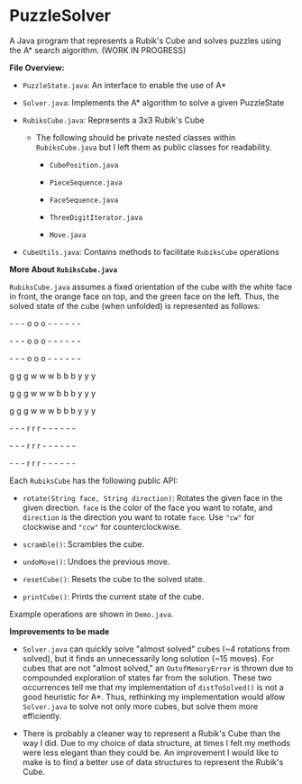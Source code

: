 # PuzzleSolver
A Java program that represents a Rubik's Cube and solves puzzles using the A* search algorithm. (WORK IN PROGRESS)

**File Overview:**

- ```PuzzleState.java```: An interface to enable the use of A*

- ```Solver.java```: Implements the A* algorithm to solve a given PuzzleState

- ```RubiksCube.java```: Represents a 3x3 Rubik's Cube

  - The following should be private nested classes within ```RubiksCube.java``` but I left them as public classes for readability.
  
    - ```CubePosition.java```
    
    - ```PieceSequence.java```
    
    - ```FaceSequence.java```
    
    - ```ThreeDigitIterator.java```
    
    - ```Move.java```
    
- ```CubeUtils.java```: Contains methods to facilitate ```RubiksCube``` operations

**More About ```RubiksCube.java```**

```RubiksCube.java``` assumes a fixed orientation of the cube with the white face in front, the orange face on top, and the green face on the left.
Thus, the solved state of the cube (when unfolded) is represented as follows:

\- - - o o o - - - - - -

\- - - o o o - - - - - -

\- - - o o o - - - - - -

g g g w w w b b b y y y

g g g w w w b b b y y y

g g g w w w b b b y y y

\- - - r r r - - - - - -

\- - - r r r - - - - - -

\- - - r r r - - - - - - 

Each ```RubiksCube``` has the following public API:

- ```rotate(String face, String direction)```: Rotates the given face in the given direction. ```face``` is the color of the face you want to rotate, and ```direction``` is the direction you want to rotate ```face```. Use ```"cw"``` for clockwise and ```"ccw"``` for counterclockwise.

- ```scramble()```: Scrambles the cube.

- ```undoMove()```: Undoes the previous move.

- ```resetCube()```: Resets the cube to the solved state.

- ```printCube()```: Prints the current state of the cube.

Example operations are shown in ```Demo.java```.

**Improvements to be made**

- ```Solver.java``` can quickly solve "almost solved" cubes (~4 rotations from solved), but it finds an unnecessarily long solution (~15 moves). For cubes that are not "almost solved," an ```OutofMemoryError``` is thrown due to compounded exploration of states far from the solution. These two occurrences tell me that my implementation of ```distToSolved()``` is not a good heuristic for A*. Thus, rethinking my implementation would allow ```Solver.java``` to solve not only more cubes, but solve them more efficiently.

- There is probably a cleaner way to represent a Rubik's Cube than the way I did. Due to my choice of data structure, at times I felt my methods were less elegant than they could be. An improvement I would like to make is to find a better use of data structures to represent the Rubik's Cube.
